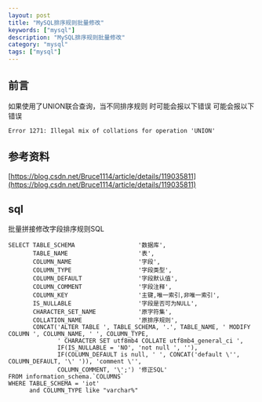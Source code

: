 ```yaml
---
layout: post
title: "MySQL排序规则批量修改"
keywords: ["mysql"]
description: "MySQL排序规则批量修改"
category: "mysql"
tags: ["mysql"]
---
```


## 前言
如果使用了UNION联合查询，当不同排序规则 时可能会报以下错误
可能会报以下错误
```
Error 1271: Illegal mix of collations for operation 'UNION'
```

## 参考资料
[https://blog.csdn.net/Bruce1114/article/details/119035811](https://blog.csdn.net/Bruce1114/article/details/119035811)


## sql
批量拼接修改字段排序规则SQL
```
SELECT TABLE_SCHEMA                  '数据库',
       TABLE_NAME                    '表',
       COLUMN_NAME                   '字段',
       COLUMN_TYPE                   '字段类型',
       COLUMN_DEFAULT                '字段默认值',
       COLUMN_COMMENT                '字段注释',
       COLUMN_KEY                    '主键,唯一索引,非唯一索引',
       IS_NULLABLE                   '字段是否可为NULL',
       CHARACTER_SET_NAME            '原字符集',
       COLLATION_NAME                '原排序规则',
       CONCAT('ALTER TABLE ', TABLE_SCHEMA, '.', TABLE_NAME, ' MODIFY COLUMN ', COLUMN_NAME, ' ', COLUMN_TYPE,
              ' CHARACTER SET utf8mb4 COLLATE utf8mb4_general_ci ',
              IF(IS_NULLABLE = 'NO', 'not null ', ''),
              IF(COLUMN_DEFAULT is null, ' ', CONCAT('default \'', COLUMN_DEFAULT, '\' ')), 'comment \'',
              COLUMN_COMMENT, '\';') '修正SQL'
FROM information_schema.`COLUMNS`
WHERE TABLE_SCHEMA = 'iot'
      and COLUMN_TYPE like "varchar%"
```
